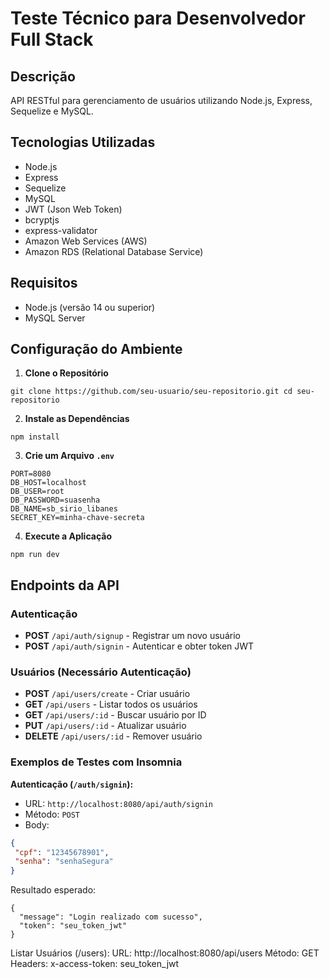 # Teste Técnico para Desenvolvedor Full Stack

## Descrição
API RESTful para gerenciamento de usuários utilizando Node.js, Express, Sequelize e MySQL.

## Tecnologias Utilizadas
- Node.js
- Express
- Sequelize
- MySQL
- JWT (Json Web Token)
- bcryptjs
- express-validator
- Amazon Web Services (AWS)
 - Amazon RDS (Relational Database Service)

## Requisitos
- Node.js (versão 14 ou superior)
- MySQL Server

## Configuração do Ambiente

1. **Clone o Repositório**
```
git clone https://github.com/seu-usuario/seu-repositorio.git cd seu-repositorio
```

2. **Instale as Dependências**
```
npm install
```

3. **Crie um Arquivo `.env`**
```
PORT=8080 
DB_HOST=localhost 
DB_USER=root 
DB_PASSWORD=suasenha 
DB_NAME=sb_sirio_libanes 
SECRET_KEY=minha-chave-secreta
```
4. **Execute a Aplicação**
```
npm run dev
```

## Endpoints da API

### Autenticação
- **POST** `/api/auth/signup` - Registrar um novo usuário
- **POST** `/api/auth/signin` - Autenticar e obter token JWT

### Usuários (Necessário Autenticação)
- **POST** `/api/users/create` - Criar usuário
- **GET** `/api/users` - Listar todos os usuários
- **GET** `/api/users/:id` - Buscar usuário por ID
- **PUT** `/api/users/:id` - Atualizar usuário
- **DELETE** `/api/users/:id` - Remover usuário

### Exemplos de Testes com Insomnia

**Autenticação (`/auth/signin`):**

- URL: `http://localhost:8080/api/auth/signin`
- Método: `POST`
- Body:
```json
{
 "cpf": "12345678901",
 "senha": "senhaSegura"
}
```

Resultado esperado:
```
{
  "message": "Login realizado com sucesso",
  "token": "seu_token_jwt"
}
```

Listar Usuários (/users):
URL: http://localhost:8080/api/users
Método: GET
Headers: x-access-token: seu_token_jwt
